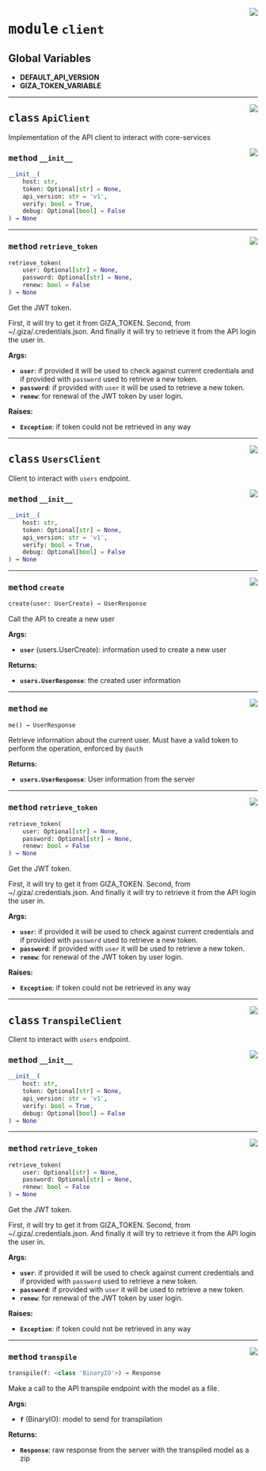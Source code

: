 <!-- markdownlint-disable -->

<a href="https://github.com/gizatechxyz/giza-cli/blob/main/giza/client.py#L0"><img align="right" style="float:right;" src="https://img.shields.io/badge/-source-cccccc?style=flat-square"></a>

# <kbd>module</kbd> `client`




**Global Variables**
---------------
- **DEFAULT_API_VERSION**
- **GIZA_TOKEN_VARIABLE**


---

<a href="https://github.com/gizatechxyz/giza-cli/blob/main/giza/client.py#L23"><img align="right" style="float:right;" src="https://img.shields.io/badge/-source-cccccc?style=flat-square"></a>

## <kbd>class</kbd> `ApiClient`
Implementation of the API client to interact with core-services

<a href="https://github.com/gizatechxyz/giza-cli/blob/main/giza/client.py#L28"><img align="right" style="float:right;" src="https://img.shields.io/badge/-source-cccccc?style=flat-square"></a>

### <kbd>method</kbd> `__init__`

```python
__init__(
    host: str,
    token: Optional[str] = None,
    api_version: str = 'v1',
    verify: bool = True,
    debug: Optional[bool] = False
) → None
```








---

<a href="https://github.com/gizatechxyz/giza-cli/blob/main/giza/client.py#L159"><img align="right" style="float:right;" src="https://img.shields.io/badge/-source-cccccc?style=flat-square"></a>

### <kbd>method</kbd> `retrieve_token`

```python
retrieve_token(
    user: Optional[str] = None,
    password: Optional[str] = None,
    renew: bool = False
) → None
```

Get the JWT token.

First,  it will try to get it from GIZA_TOKEN. Second, from ~/.giza/.credentials.json. And finally it will try to retrieve it from the API login the user in.



**Args:**

 - <b>`user`</b>:  if provided it will be used to check against current credentials  and if provided with `password` used to retrieve a new token.
 - <b>`password`</b>:  if provided with `user` it will be used to retrieve a new token.
 - <b>`renew`</b>:  for renewal of the JWT token by user login.



**Raises:**

 - <b>`Exception`</b>:  if token could not be retrieved in any way


---

<a href="https://github.com/gizatechxyz/giza-cli/blob/main/giza/client.py#L219"><img align="right" style="float:right;" src="https://img.shields.io/badge/-source-cccccc?style=flat-square"></a>

## <kbd>class</kbd> `UsersClient`
Client to interact with `users` endpoint.

<a href="https://github.com/gizatechxyz/giza-cli/blob/main/giza/client.py#L28"><img align="right" style="float:right;" src="https://img.shields.io/badge/-source-cccccc?style=flat-square"></a>

### <kbd>method</kbd> `__init__`

```python
__init__(
    host: str,
    token: Optional[str] = None,
    api_version: str = 'v1',
    verify: bool = True,
    debug: Optional[bool] = False
) → None
```








---

<a href="https://github.com/gizatechxyz/giza-cli/blob/main/giza/client.py#L226"><img align="right" style="float:right;" src="https://img.shields.io/badge/-source-cccccc?style=flat-square"></a>

### <kbd>method</kbd> `create`

```python
create(user: UserCreate) → UserResponse
```

Call the API to create a new user



**Args:**

 - <b>`user`</b> (users.UserCreate):  information used to create a new user



**Returns:**

 - <b>`users.UserResponse`</b>:  the created user information

---

<a href="https://github.com/gizatechxyz/giza-cli/blob/main/giza/utils/decorators.py#L246"><img align="right" style="float:right;" src="https://img.shields.io/badge/-source-cccccc?style=flat-square"></a>

### <kbd>method</kbd> `me`

```python
me() → UserResponse
```

Retrieve information about the current user. Must have a valid token to perform the operation, enforced by `@auth`



**Returns:**

 - <b>`users.UserResponse`</b>:  User information from the server

---

<a href="https://github.com/gizatechxyz/giza-cli/blob/main/giza/client.py#L159"><img align="right" style="float:right;" src="https://img.shields.io/badge/-source-cccccc?style=flat-square"></a>

### <kbd>method</kbd> `retrieve_token`

```python
retrieve_token(
    user: Optional[str] = None,
    password: Optional[str] = None,
    renew: bool = False
) → None
```

Get the JWT token.

First,  it will try to get it from GIZA_TOKEN. Second, from ~/.giza/.credentials.json. And finally it will try to retrieve it from the API login the user in.



**Args:**

 - <b>`user`</b>:  if provided it will be used to check against current credentials  and if provided with `password` used to retrieve a new token.
 - <b>`password`</b>:  if provided with `user` it will be used to retrieve a new token.
 - <b>`renew`</b>:  for renewal of the JWT token by user login.



**Raises:**

 - <b>`Exception`</b>:  if token could not be retrieved in any way


---

<a href="https://github.com/gizatechxyz/giza-cli/blob/main/giza/client.py#L267"><img align="right" style="float:right;" src="https://img.shields.io/badge/-source-cccccc?style=flat-square"></a>

## <kbd>class</kbd> `TranspileClient`
Client to interact with `users` endpoint.

<a href="https://github.com/gizatechxyz/giza-cli/blob/main/giza/client.py#L28"><img align="right" style="float:right;" src="https://img.shields.io/badge/-source-cccccc?style=flat-square"></a>

### <kbd>method</kbd> `__init__`

```python
__init__(
    host: str,
    token: Optional[str] = None,
    api_version: str = 'v1',
    verify: bool = True,
    debug: Optional[bool] = False
) → None
```








---

<a href="https://github.com/gizatechxyz/giza-cli/blob/main/giza/client.py#L159"><img align="right" style="float:right;" src="https://img.shields.io/badge/-source-cccccc?style=flat-square"></a>

### <kbd>method</kbd> `retrieve_token`

```python
retrieve_token(
    user: Optional[str] = None,
    password: Optional[str] = None,
    renew: bool = False
) → None
```

Get the JWT token.

First,  it will try to get it from GIZA_TOKEN. Second, from ~/.giza/.credentials.json. And finally it will try to retrieve it from the API login the user in.



**Args:**

 - <b>`user`</b>:  if provided it will be used to check against current credentials  and if provided with `password` used to retrieve a new token.
 - <b>`password`</b>:  if provided with `user` it will be used to retrieve a new token.
 - <b>`renew`</b>:  for renewal of the JWT token by user login.



**Raises:**

 - <b>`Exception`</b>:  if token could not be retrieved in any way

---

<a href="https://github.com/gizatechxyz/giza-cli/blob/main/giza/utils/decorators.py#L274"><img align="right" style="float:right;" src="https://img.shields.io/badge/-source-cccccc?style=flat-square"></a>

### <kbd>method</kbd> `transpile`

```python
transpile(f: <class 'BinaryIO'>) → Response
```

Make a call to the API transpile endpoint with the model as a file.



**Args:**

 - <b>`f`</b> (BinaryIO):  model to send for transpilation



**Returns:**

 - <b>`Response`</b>:  raw response from the server with the transpiled model as a zip
